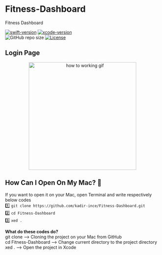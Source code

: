 # Fitness-Dashboard
Fitness Dashboard 

[![swift-version](https://img.shields.io/badge/swift-5-brightgreen.svg)](https://github.com/apple/swift) 
[![xcode-version](https://img.shields.io/badge/xcode-12%20beta-brightgreen)](https://developer.apple.com/xcode/) <br>
![GitHub repo size](https://img.shields.io/github/repo-size/kadir-ince/Fitness-Dashboard)
[![License](https://img.shields.io/badge/License-Apache%202.0-blue.svg)](https://opensource.org/licenses/Apache-2.0) <br>

## Login Page
<p align="center">
  <img src="https://github.com/kadir-ince/Fitness-Dashboard/blob/master/login.gif" width="350" alt="how to working gif">
</p>

## How Can I Open On My Mac?  🔨

If you want to open it on your Mac, open Terminal and write respectively below codes
<br>
1️⃣ ``` git clone https://github.com/kadir-ince/Fitness-Dashboard.git ```  <br>
2️⃣ ``` cd Fitness-Dashboard ``` <br>
3️⃣ ``` xed . ``` <br>

<b>What do these codes do?</b> <br>
git clone --> Cloning the project on your Mac from GitHub <br>
cd Fitness-Dashboard --> Change current directory to the project directory <br>
xed . --> Open the project in Xcode <br>


